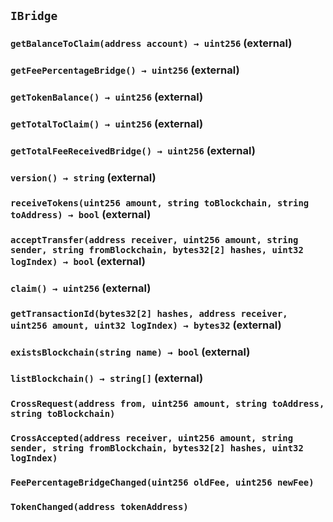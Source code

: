 ## `IBridge`






### `getBalanceToClaim(address account) → uint256` (external)





### `getFeePercentageBridge() → uint256` (external)





### `getTokenBalance() → uint256` (external)





### `getTotalToClaim() → uint256` (external)





### `getTotalFeeReceivedBridge() → uint256` (external)





### `version() → string` (external)





### `receiveTokens(uint256 amount, string toBlockchain, string toAddress) → bool` (external)





### `acceptTransfer(address receiver, uint256 amount, string sender, string fromBlockchain, bytes32[2] hashes, uint32 logIndex) → bool` (external)





### `claim() → uint256` (external)





### `getTransactionId(bytes32[2] hashes, address receiver, uint256 amount, uint32 logIndex) → bytes32` (external)





### `existsBlockchain(string name) → bool` (external)





### `listBlockchain() → string[]` (external)






### `CrossRequest(address from, uint256 amount, string toAddress, string toBlockchain)`





### `CrossAccepted(address receiver, uint256 amount, string sender, string fromBlockchain, bytes32[2] hashes, uint32 logIndex)`





### `FeePercentageBridgeChanged(uint256 oldFee, uint256 newFee)`





### `TokenChanged(address tokenAddress)`





